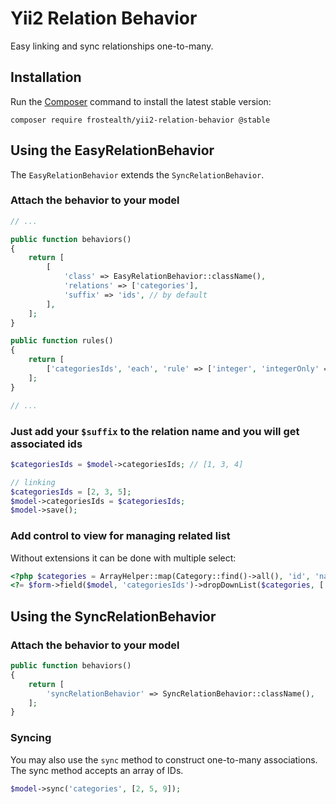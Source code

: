 # Yii2 Relation Behavior

Easy linking and sync relationships one-to-many.

## Installation

Run the [Composer](http://getcomposer.org/download/) command to install the latest stable version:
```
composer require frostealth/yii2-relation-behavior @stable
```

## Using the EasyRelationBehavior

The `EasyRelationBehavior` extends the `SyncRelationBehavior`.

### Attach the behavior to your model

```php
// ...

public function behaviors()
{
    return [
        [
            'class' => EasyRelationBehavior::className(),
            'relations' => ['categories'],
            'suffix' => 'ids', // by default
        ],
    ];
}

public function rules()
{
    return [
        ['categoriesIds', 'each', 'rule' => ['integer', 'integerOnly' => true]],
    ];
}

// ...
```

### Just add your `$suffix` to the relation name and you will get associated ids

```php
$categoriesIds = $model->categoriesIds; // [1, 3, 4]

// linking
$categoriesIds = [2, 3, 5];
$model->categoriesIds = $categoriesIds;
$model->save();
```

### Add control to view for managing related list

Without extensions it can be done with multiple select:

```php
<?php $categories = ArrayHelper::map(Category::find()->all(), 'id', 'name') ?>
<?= $form->field($model, 'categoriesIds')->dropDownList($categories, ['multiple' => true]) ?>
```

## Using the SyncRelationBehavior

### Attach the behavior to your model

```php
public function behaviors()
{
    return [
        'syncRelationBehavior' => SyncRelationBehavior::className(),
    ];
}
```

### Syncing

You may also use the `sync` method to construct one-to-many associations. 
The sync method accepts an array of IDs.

```php
$model->sync('categories', [2, 5, 9]);
```